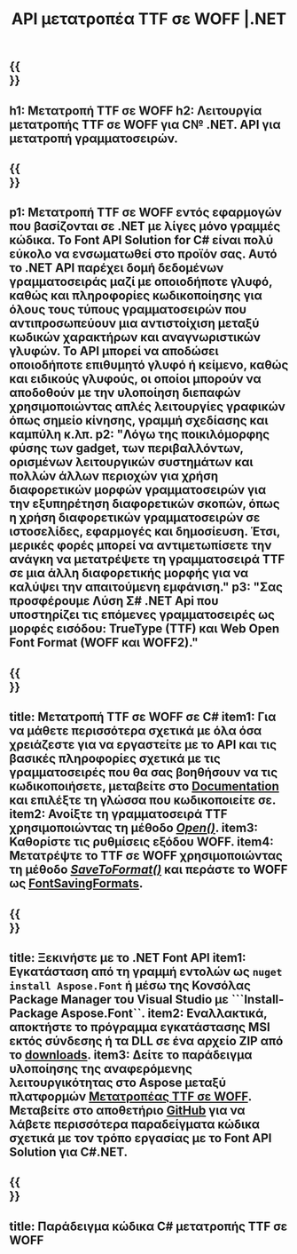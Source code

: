 ﻿---
translation: true
template: /_templates/conversion-child-net.md
title: API μετατροπέα TTF σε WOFF |.NET
description: Μετατρέψτε το TTF σε WOFF χρησιμοποιώντας .NET API στα Windows. Ενσωματώστε αυτήν τη λειτουργία μετατροπής εγγενούς γραμματοσειράς TTF σε WOFF στη δική σας λύση.
keywords: ttf to woff api, ttf2woff λύση, ttf to woff net
url: /net/conversion/ttf-to-woff/
family: font
platformtag: net
feature: conversion
otherformats: WOFF2
---

{{<section banner>}}
---
h1: Μετατροπή TTF σε WOFF
h2: Λειτουργία μετατροπής TTF σε WOFF για C№ .NET. API για μετατροπή γραμματοσειρών.
---

{{<section overview>}}
---
p1: Μετατροπή TTF σε WOFF εντός εφαρμογών που βασίζονται σε .NET με λίγες μόνο γραμμές κώδικα. Το Font API Solution for С# είναι πολύ εύκολο να ενσωματωθεί στο προϊόν σας. Αυτό το .NET API παρέχει δομή δεδομένων γραμματοσειράς μαζί με οποιοδήποτε γλυφό, καθώς και πληροφορίες κωδικοποίησης για όλους τους τύπους γραμματοσειρών που αντιπροσωπεύουν μια αντιστοίχιση μεταξύ κωδικών χαρακτήρων και αναγνωριστικών γλυφών. Το API μπορεί να αποδώσει οποιοδήποτε επιθυμητό γλυφό ή κείμενο, καθώς και ειδικούς γλυφούς, οι οποίοι μπορούν να αποδοθούν με την υλοποίηση διεπαφών χρησιμοποιώντας απλές λειτουργίες γραφικών όπως σημείο κίνησης, γραμμή σχεδίασης και καμπύλη κ.λπ.
p2: "Λόγω της ποικιλόμορφης φύσης των gadget, των περιβαλλόντων, ορισμένων λειτουργικών συστημάτων και πολλών άλλων περιοχών για χρήση διαφορετικών μορφών γραμματοσειρών για την εξυπηρέτηση διαφορετικών σκοπών, όπως η χρήση διαφορετικών γραμματοσειρών σε ιστοσελίδες, εφαρμογές και δημοσίευση. Έτσι, μερικές φορές μπορεί να αντιμετωπίσετε την ανάγκη να μετατρέψετε τη γραμματοσειρά TTF σε μια άλλη διαφορετικής μορφής για να καλύψει την απαιτούμενη εμφάνιση."
p3: "Σας προσφέρουμε Λύση Σ# .NET Api που υποστηρίζει τις επόμενες γραμματοσειρές ως μορφές εισόδου: TrueType (TTF) και Web Open Font Format (WOFF και WOFF2)."
---

{{<section feature1>}}
---
title: Μετατροπή TTF σε WOFF σε C#
item1: Για να μάθετε περισσότερα σχετικά με όλα όσα χρειάζεστε για να εργαστείτε με το API και τις βασικές πληροφορίες σχετικά με τις γραμματοσειρές που θα σας βοηθήσουν να τις κωδικοποιήσετε, μεταβείτε στο [Documentation](https://docs.aspose.com/font/) και επιλέξτε τη γλώσσα που κωδικοποιείτε σε.
item2: Ανοίξτε τη γραμματοσειρά TTF χρησιμοποιώντας τη μέθοδο [*Open()*](https://reference.aspose.com/font/net/aspose.font/font/methods/open/index).
item3: Καθορίστε τις ρυθμίσεις εξόδου WOFF.
item4: Μετατρέψτε το TTF σε WOFF χρησιμοποιώντας τη μέθοδο [*SaveToFormat()*](https://reference.aspose.com/font/net/aspose.font/font/methods/savetoformat) και περάστε το WOFF ως [FontSavingFormats](https://reference.aspose.com/font/net/aspose.font/fontsavingformats).
---

{{<section feature2>}}
---
title: Ξεκινήστε με το .NET Font API
item1: Εγκατάσταση από τη γραμμή εντολών ως ```nuget install Aspose.Font``` ή μέσω της Κονσόλας Package Manager του Visual Studio με ```Install-Package Aspose.Font``.
item2: Εναλλακτικά, αποκτήστε το πρόγραμμα εγκατάστασης MSI εκτός σύνδεσης ή τα DLL σε ένα αρχείο ZIP από το [downloads](https://downloads.aspose.com/font/net).
item3: Δείτε το παράδειγμα υλοποίησης της αναφερόμενης λειτουργικότητας στο Aspose μεταξύ πλατφορμών [Μετατροπέας TTF σε WOFF](https://products.aspose.app/font/conversion/ttf-to-woff). Μεταβείτε στο αποθετήριο [GitHub](https://github.com/aspose-font/Aspose.Font-Documentation/tree/master/net-examples) για να λάβετε περισσότερα παραδείγματα κώδικα σχετικά με τον τρόπο εργασίας με το Font API Solution για C#.NET.
---

{{<section codeexample>}}
---
title: Παράδειγμα κώδικα C# μετατροπής TTF σε WOFF
---